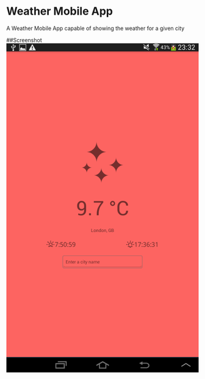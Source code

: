 # Weather Mobile App
A Weather Mobile App capable of showing the weather for a given city

##Screenshot
![alt tag](https://github.com/richardhughes/weather-app/raw/master/screenshots/app.png)
